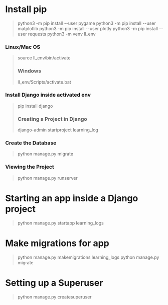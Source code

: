 # Install pip
> python3 -m pip install --user pygame
> python3 -m pip install --user matplotlib
> python3 -m pip install --user plotly
> python3 -m pip install --user requests
> python3 -m venv ll_env
### Linux/Mac OS
> source ll_env/bin/activate
>### Windows
> ll_env/Scripts/activate.bat
### Install Django inside activated env
> pip install django
>### Creating a Project in Django
> django-admin startproject learning_log
### Create the Database
> python manage.py migrate
### Viewing the Project
> python manage.py runserver
# Starting an app inside a Django project
> python manage.py startapp learning_logs
# Make migrations for app
> python manage.py makemigrations learning_logs
> python manage.py migrate
# Setting up a Superuser
> python manage.py createsuperuser
